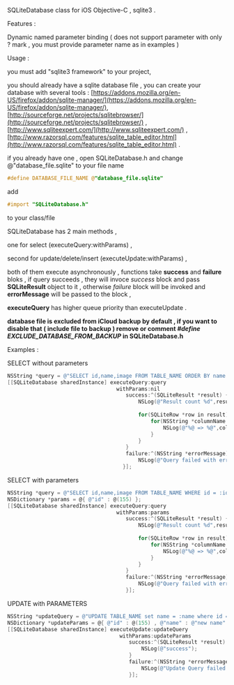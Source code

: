 SQLiteDatabase class for iOS Objective-C , sqlite3 .

Features :
  
  Dynamic named parameter binding ( does not support parameter with only ? mark , you must provide parameter name as in examples )



Usage :

you must add "sqlite3 framework" to your project, 

you should already have a sqlite database file , you can create your database with several tools : [https://addons.mozilla.org/en-US/firefox/addon/sqlite-manager/](https://addons.mozilla.org/en-US/firefox/addon/sqlite-manager/), [http://sourceforge.net/projects/sqlitebrowser/](http://sourceforge.net/projects/sqlitebrowser/) , [http://www.sqliteexpert.com/](http://www.sqliteexpert.com/) , [http://www.razorsql.com/features/sqlite_table_editor.html](http://www.razorsql.com/features/sqlite_table_editor.html) .

if you already have one , open SQLiteDatabase.h and change @"database_file.sqlite" to your file name
```objective-c
#define DATABASE_FILE_NAME @"database_file.sqlite"
```
add 
```objective-c
#import "SQLiteDatabase.h"
``` 
to your class/file

SQLiteDatabase has 2 main methods ,

one for select (executeQuery:withParams) ,

second for update/delete/insert (executeUpdate:withParams) ,

both of them execute asynchronously , functions take **success** and **failure** bloks , if query succeeds , they will invoce *success* block and pass **SQLiteResult** object to it , otherwise *failure* block will be invoked and **errorMessage** will be passed to the block ,

**executeQuery** has higher queue priority than executeUpdate .

**database file is excluded from iCloud backup by default , if you want to disable that ( include file to backup ) remove or comment *#define EXCLUDE_DATABASE_FROM_BACKUP* in SQLiteDatabase.h**

Examples :

SELECT without parameters
```objective-c
NSString *query = @"SELECT id,name,image FROM TABLE_NAME ORDER BY name ASC";
[[SQLiteDatabase sharedInstance] executeQuery:query
                                   withParams:nil
                                      success:^(SQLiteResult *result) {
                                          NSLog(@"Result count %d",result.count);
                                          
                                          for(SQLiteRow *row in result) {
                                              for(NSString *columnName in row.columnNames) {
                                                  NSLog(@"%@ => %@",columnName,[row objectForColumnName:columnName]);
                                              }
                                          }
                                      }
                                      failure:^(NSString *errorMessage) {
                                          NSLog(@"Query failed with error - %@",errorMessage);
                                     }];
``` 


SELECT with parameters
```objective-c
NSString *query = @"SELECT id,name,image FROM TABLE_NAME WHERE id = :id";
NSDictionary *params = @{ @"id" : @(155) };
[[SQLiteDatabase sharedInstance] executeQuery:query
                                   withParams:params
                                      success:^(SQLiteResult *result) {
                                          NSLog(@"Result count %d",result.count);
                                          
                                          for(SQLiteRow *row in result) {
                                              for(NSString *columnName in row.columnNames) {
                                                  NSLog(@"%@ => %@",columnName,[row objectForColumnName:columnName]);
                                              }
                                          }
                                      }
                                      failure:^(NSString *errorMessage) {
                                          NSLog(@"Query failed with error - %@",errorMessage);
                                      }];
```         
        
        
UPDATE with PARAMETERS
```objective-c
NSString *updateQuery = @"UPDATE TABLE_NAME set name = :name where id = :id";
NSDictionary *updateParams = @{ @"id" : @(155) , @"name" : @"new name" };
[[SQLiteDatabase sharedInstance] executeUpdate:updateQuery
                                    withParams:updateParams
                                       success:^(SQLiteResult *result) {
                                           NSLog(@"success");
                                       }
                                       failure:^(NSString *errorMessage) {
                                           NSLog(@"Update Query failed with error - %@",errorMessage);
                                       }];
```            